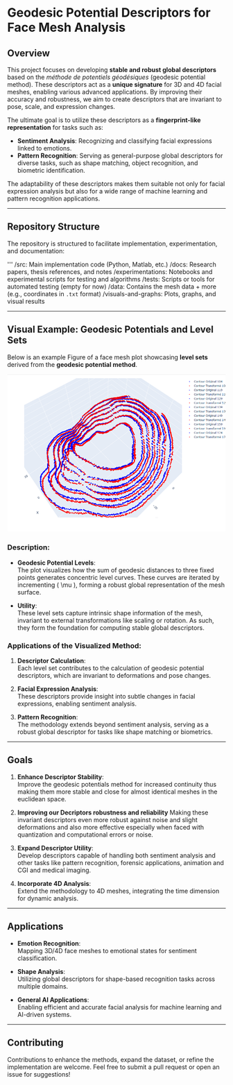 # Geodesic Potential Descriptors for Face Mesh Analysis

## Overview

This project focuses on developing **stable and robust global descriptors** based on the _méthode de potentiels géodésiques_ (geodesic potential method). These descriptors act as a **unique signature** for 3D and 4D facial meshes, enabling various advanced applications. By improving their accuracy and robustness, we aim to create descriptors that are invariant to pose, scale, and expression changes.

The ultimate goal is to utilize these descriptors as a **fingerprint-like representation** for tasks such as:

- **Sentiment Analysis**: Recognizing and classifying facial expressions linked to emotions.
- **Pattern Recognition**: Serving as general-purpose global descriptors for diverse tasks, such as shape matching, object recognition, and biometric identification.

The adaptability of these descriptors makes them suitable not only for facial expression analysis but also for a wide range of machine learning and pattern recognition applications.

---

## Repository Structure

The repository is structured to facilitate implementation, experimentation, and documentation:

'''
/src:               Main implementation code (Python, Matlab, etc.)
/docs:              Research papers, thesis references, and notes
/experimentations:  Notebooks and experimental scripts for testing and algorithms
/tests:             Scripts or tools for automated testing (empty for now)
/data:              Contains the mesh data + more (e.g., coordinates in `.txt` format)
/visuals-and-graphs: Plots, graphs, and visual results



---

## Visual Example: Geodesic Potentials and Level Sets

Below is an example Figure of a face mesh plot showcasing **level sets** derived from the **geodesic potential method**.


![Level Sets of Geodesic Potentials](visuals-and-graphs/geodesicpotentials-level-set-view-2.png)



### Description:

- **Geodesic Potential Levels**:  
  The plot visualizes how the sum of geodesic distances to three fixed points generates concentric level curves. These curves are iterated by incrementing \( \mu \), forming a robust global representation of the mesh surface.

- **Utility**:  
  These level sets capture intrinsic shape information of the mesh, invariant to external transformations like scaling or rotation. As such, they form the foundation for computing stable global descriptors.

### Applications of the Visualized Method:

1. **Descriptor Calculation**:  
   Each level set contributes to the calculation of geodesic potential descriptors, which are invariant to deformations and pose changes.

2. **Facial Expression Analysis**:  
   These descriptors provide insight into subtle changes in facial expressions, enabling sentiment analysis.

3. **Pattern Recognition**:  
   The methodology extends beyond sentiment analysis, serving as a robust global descriptor for tasks like shape matching or biometrics.

---

## Goals

1. **Enhance Descriptor Stability**:  
   Improve the geodesic potentials method for increased continuity thus making them more stable and close for almost identical meshes in the euclidean space.

2. **Improving our Decriptors robustness and reliability**
   Making these invariant descriptors even more robust against noise and slight deformations and also more effective especially when faced with quantization and computational errors or noise.


3. **Expand Descriptor Utility**:  
   Develop descriptors capable of handling both sentiment analysis and other tasks like pattern recognition, forensic applications, animation and CGI and medical imaging.

4. **Incorporate 4D Analysis**:  
   Extend the methodology to 4D meshes, integrating the time dimension for dynamic analysis.

---

## Applications

- **Emotion Recognition**:  
  Mapping 3D/4D face meshes to emotional states for sentiment classification.

- **Shape Analysis**:  
  Utilizing global descriptors for shape-based recognition tasks across multiple domains.

- **General AI Applications**:  
  Enabling efficient and accurate facial analysis for machine learning and AI-driven systems.

---

## Contributing

Contributions to enhance the methods, expand the dataset, or refine the implementation are welcome. Feel free to submit a pull request or open an issue for suggestions!
